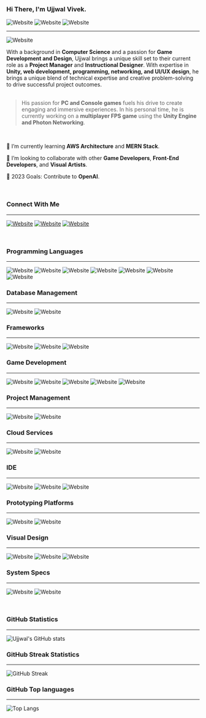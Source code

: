 
### Hi There, I'm Ujjwal Vivek. 
![Website](https://img.shields.io/badge/Front%20End%20Developer-61dafb?style=flat-sqaure&logo=react&logoColor=white) ![Website](https://img.shields.io/badge/Game%20Developer-ff9900?style=flat-sqaure&logo=dev.to&logoColor=white) ![Website](https://img.shields.io/badge/UI/UX%20Artist-13aff0?style=flat-sqaure&logo=Artstation&logoColor=white)
<hr>
  
![Website](https://img.shields.io/website?down_color=%23e74c3c&down_message=Offline&label=ujjwalvivek&logo=react&logoColor=white&style=for-the-badge&up_color=%2360be86&up_message=Online&url=https%3A%2F%2Fujjwalvivek.com)

With a background in <b>Computer Science</b> and a passion for <b>Game Development and Design</b>, Ujjwal brings a unique skill set to their current role as a <b>Project Manager</b> and <b>Instructional Designer</b>. With expertise in <b>Unity, web development, programming, networking, and UI/UX design</b>, he brings a unique blend of technical expertise and creative problem-solving to drive successful project outcomes.
<br>
<br>
> His passion for <b>PC and Console games</b> fuels his drive to create engaging and immersive experiences. In his personal time, he is currently working on a <b>multiplayer FPS game</b> using the <b>Unity Engine and Photon Networking</b>.
<br>

🌱 I’m currently learning <b>AWS Architecture</b> and <b>MERN Stack</b>.

👯 I’m looking to collaborate with other <b>Game Developers</b>, <b>Front-End Developers</b>, and <b>Visual Artists</b>.

🥅 2023 Goals: Contribute to <b>OpenAI</b>.

<br>

### Connect With Me 
<hr>

[![Website](https://img.shields.io/badge/Gmail-D14836?style=for-the-badge&logo=gmail&logoColor=white&url=mailto:ujjwalvivek21@gmail.com)](mailto:ujjwalvivek21@gmail.com)
[![Website](https://img.shields.io/badge/Twitter-1DA1F2?style=for-the-badge&logo=twitter&logoColor=white)](https://twitter.com/VicksTurtle)
[![Website](https://img.shields.io/badge/LinkedIn-0077B5?style=for-the-badge&logo=linkedin&logoColor=white)](https://www.linkedin.com/in/ujjwalvivek/)

<br/>

### Programming Languages
<hr>

![Website](https://img.shields.io/badge/C%23-239120?style=for-the-badge&logo=c-sharp&logoColor=white)
![Website](https://img.shields.io/badge/C%2B%2B-00599C?style=for-the-badge&logo=c%2B%2B&logoColor=white)
![Website](https://img.shields.io/badge/CSS3-1572B6?style=for-the-badge&logo=css3&logoColor=white)
![Website](https://img.shields.io/badge/HTML5-E34F26?style=for-the-badge&logo=html5&logoColor=white)
![Website](https://img.shields.io/badge/Python-FFD43B?style=for-the-badge&logo=python&logoColor=darkgreen)
![Website](https://img.shields.io/badge/JavaScript-323330?style=for-the-badge&logo=javascript&logoColor=F7DF1E)
![Website](https://img.shields.io/badge/PHP-777BB4?style=for-the-badge&logo=php&logoColor=white)


### Database Management
<hr>

![Website](https://img.shields.io/badge/MySQL-005C84?style=for-the-badge&logo=mysql&logoColor=white)
![Website](https://img.shields.io/badge/MongoDB-4EA94B?style=for-the-badge&logo=mongodb&logoColor=white)

### Frameworks
<hr>

![Website](https://img.shields.io/badge/.NET-512BD4?style=for-the-badge&logo=dotnet&logoColor=white)
![Website](https://img.shields.io/badge/Node.js-339933?style=for-the-badge&logo=nodedotjs&logoColor=white)
![Website](https://img.shields.io/badge/React-20232A?style=for-the-badge&logo=react&logoColor=61DAFB)

### Game Development
<hr>

![Website](https://img.shields.io/badge/Unity-ffffff?style=for-the-badge&logo=unity&logoColor=black)
![Website](https://img.shields.io/badge/-Unreal%20Engine-313131?style=for-the-badge&logo=unreal-engine&logoColor=white)
![Website](https://img.shields.io/badge/firebase-ffca28?style=for-the-badge&logo=firebase&logoColor=black)
![Website](https://img.shields.io/badge/Photon-Networking-2980b9?style=for-the-badge&logo=unity&logoColor=white)
![Website](https://img.shields.io/badge/SteamWorks-1E1E1E?style=for-the-badge&logo=Steamworks&logoColor=white)


### Project Management
<hr>

![Website](https://img.shields.io/badge/Jira-0052CC?style=for-the-badge&logo=Jira&logoColor=white)
![Website](https://img.shields.io/badge/Notion-1f1f1f?style=for-the-badge&logo=Notion&logoColor=white)

### Cloud Services
<hr>

![Website](https://img.shields.io/badge/Amazon_AWS-232F3E?style=for-the-badge&logo=amazon-aws&logoColor=white)
![Website](https://img.shields.io/badge/Digital_Ocean-0080FF?style=for-the-badge&logo=DigitalOcean&logoColor=white)

### IDE
<hr>

![Website](https://img.shields.io/badge/Visual_Studio_Code-0078D4?style=for-the-badge&logo=visual%20studio%20code&logoColor=white)
![Website](https://img.shields.io/badge/Visual_Studio-5C2D91?style=for-the-badge&logo=visual%20studio&logoColor=white)
![Website](https://img.shields.io/badge/Jetbrains-fbba00?style=for-the-badge&logo=jetbrains&logoColor=black)

### Prototyping Platforms
<hr>

![Website](https://img.shields.io/badge/Raspberry%20Pi-A22846?style=for-the-badge&logo=Raspberry%20Pi&logoColor=white)
![Website](https://img.shields.io/badge/Arduino-00979D?style=for-the-badge&logo=Arduino&logoColor=white)

### Visual Design
<hr>

![Website](https://img.shields.io/badge/Figma-F24E1E?style=for-the-badge&logo=figma&logoColor=white)
![Website](https://img.shields.io/badge/Adobe-Creative%20Cloud-white?style=for-the-badge&logo=Adobe-Creative-Cloud&labelColor=a22846&logoWidth=15)
![Website](https://img.shields.io/badge/blender-%23F5792A.svg?style=for-the-badge&logo=blender&logoColor=white)

### System Specs
<hr>

![Website](https://img.shields.io/badge/NVIDIA-RTX_3070Ti-76B900?style=for-the-badge&logo=nvidia&logoColor=white)
![Website](https://img.shields.io/badge/AMD-Ryzen_9_5900X-ED1C24?style=for-the-badge&logo=amd&logoColor=white)
<br/>

<br/>

### GitHub Statistics
<hr>
  
![Ujjwal's GitHub stats](https://github-readme-stats.vercel.app/api?username=ujjwalvivek&count_private=true&show_icons=true&theme=dracula&border_color=ff79c6)

### GitHub Streak Statistics
<hr>

![GitHub Streak](http://github-readme-streak-stats.herokuapp.com?user=ujjwalvivek&theme=dracula&date_format=M%20j%5B%2C%20Y%5D&border=FF79C6)

### GitHub Top languages
<hr>

![Top Langs](https://github-readme-stats.vercel.app/api/top-langs/?username=ujjwalvivek&langs_count=7&layout=compact&theme=dracula&border_color=ff79c6&card_width=450)

